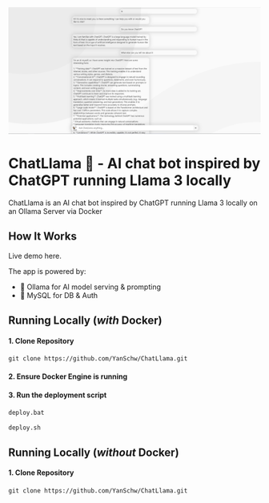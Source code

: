 ![Landing](.github/Screenshot.png)

# ChatLlama 🦙 - AI chat bot inspired by ChatGPT running Llama 3 locally

ChatLlama is an AI chat bot inspired by ChatGPT running Llama 3 locally on an Ollama Server via Docker

## How It Works

Live demo here.

The app is powered by:

- 🦙 Ollama for AI model serving & prompting
- 🔋 MySQL for DB & Auth

## Running Locally (*with* Docker)

#### 1. Clone Repository
```
git clone https://github.com/YanSchw/ChatLlama.git
```

#### 2. Ensure Docker Engine is running

#### 3. Run the deployment script
```
deploy.bat
```
```
deploy.sh
```


## Running Locally (*without* Docker)

#### 1. Clone Repository
```
git clone https://github.com/YanSchw/ChatLlama.git
```